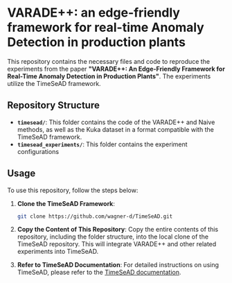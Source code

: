 # VARADE++: an edge-friendly framework for real-time Anomaly Detection in production plants

This repository contains the necessary files and code to reproduce the experiments from the paper **"VARADE++: An Edge-Friendly Framework for Real-Time Anomaly Detection in Production Plants"**. The experiments utilize the TimeSeAD framework.

## Repository Structure

- **`timesead/`**: This folder contains the code of the VARADE++ and Naive methods, as well as the Kuka dataset in a format compatible with the TimeSeAD framework.
- **`timesead_experiments/`**: This folder contains the experiment configurations

## Usage

To use this repository, follow the steps below:

1. **Clone the TimeSeAD Framework**:
   ```bash
   git clone https://github.com/wagner-d/TimeSeAD.git

2. **Copy the Content of This Repository**:
   Copy the entire contents of this repository, including the folder structure, into the local clone of the TimeSeAD repository. This will integrate VARADE++ and other related experiments into TimeSeAD.

3. **Refer to TimeSeAD Documentation**:
   For detailed instructions on using TimeSeAD, please refer to the [TimeSeAD documentation](https://timesead.readthedocs.io/en/latest/).
